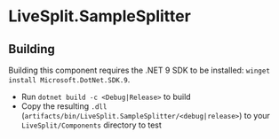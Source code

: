 # LiveSplit.SampleSplitter

## Building

Building this component requires the .NET 9 SDK to be installed: `winget install Microsoft.DotNet.SDK.9`.  

* Run `dotnet build -c <Debug|Release>` to build
* Copy the resulting `.dll` (`artifacts/bin/LiveSplit.SampleSplitter/<debug|release>`) to your `LiveSplit/Components` directory to test
